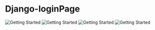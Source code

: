 # Django-loginPage

![Getting Started](C:\Users\vishal\OneDrive\Desktop\DJANGO_LOGIN\Django-loginPage\Images\HomePage.png)
![Getting Started](C:\Users\vishal\OneDrive\Desktop\DJANGO_LOGIN\Django-loginPage\Images\LoginPage.png)
![Getting Started](C:\Users\vishal\OneDrive\Desktop\DJANGO_LOGIN\Django-loginPage\Images\RegistrationPage.png)
![Getting Started](C:\Users\vishal\OneDrive\Desktop\DJANGO_LOGIN\Django-loginPage\Images\welcomeuser.png)